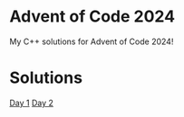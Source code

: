 # Advent of Code 2024
My C++ solutions for Advent of Code 2024!

# Solutions
[Day 1](AdventOfCode/one.cpp)
[Day 2](AdventOfCode/two.cpp)
